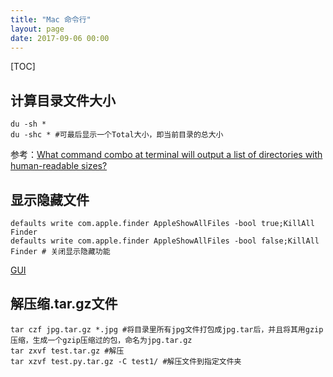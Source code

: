 ```yaml
---
title: "Mac 命令行"
layout: page
date: 2017-09-06 00:00
---
```


[TOC]

## 计算目录文件大小

    du -sh *
    du -shc * #可最后显示一个Total大小，即当前目录的总大小

参考：[What command combo at terminal will output a list of directories with human-readable sizes?](http://apple.stackexchange.com/questions/6595/what-command-combo-at-terminal-will-output-a-list-of-directories-with-human-read)

## 显示隐藏文件

    defaults write com.apple.finder AppleShowAllFiles -bool true;KillAll Finder
    defaults write com.apple.finder AppleShowAllFiles -bool false;KillAll Finder # 关闭显示隐藏功能

[GUI](show-hidden-script.html)

## 解压缩.tar.gz文件

    tar czf jpg.tar.gz *.jpg #将目录里所有jpg文件打包成jpg.tar后，并且将其用gzip压缩，生成一个gzip压缩过的包，命名为jpg.tar.gz
    tar zxvf test.tar.gz #解压
    tar xzvf test.py.tar.gz -C test1/ #解压文件到指定文件夹
